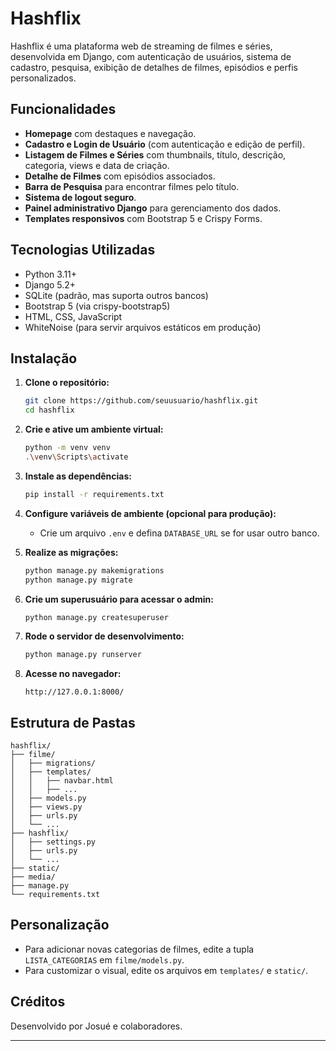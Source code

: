 # Hashflix

Hashflix é uma plataforma web de streaming de filmes e séries, desenvolvida em Django, com autenticação de usuários, sistema de cadastro, pesquisa, exibição de detalhes de filmes, episódios e perfis personalizados.

## Funcionalidades

- **Homepage** com destaques e navegação.
- **Cadastro e Login de Usuário** (com autenticação e edição de perfil).
- **Listagem de Filmes e Séries** com thumbnails, título, descrição, categoria, views e data de criação.
- **Detalhe de Filmes** com episódios associados.
- **Barra de Pesquisa** para encontrar filmes pelo título.
- **Sistema de logout seguro**.
- **Painel administrativo Django** para gerenciamento dos dados.
- **Templates responsivos** com Bootstrap 5 e Crispy Forms.

## Tecnologias Utilizadas

- Python 3.11+
- Django 5.2+
- SQLite (padrão, mas suporta outros bancos)
- Bootstrap 5 (via crispy-bootstrap5)
- HTML, CSS, JavaScript
- WhiteNoise (para servir arquivos estáticos em produção)

## Instalação

1. **Clone o repositório:**
   ```bash
   git clone https://github.com/seuusuario/hashflix.git
   cd hashflix
   ```

2. **Crie e ative um ambiente virtual:**
   ```bash
   python -m venv venv
   .\venv\Scripts\activate
   ```

3. **Instale as dependências:**
   ```bash
   pip install -r requirements.txt
   ```

4. **Configure variáveis de ambiente (opcional para produção):**
   - Crie um arquivo `.env` e defina `DATABASE_URL` se for usar outro banco.

5. **Realize as migrações:**
   ```bash
   python manage.py makemigrations
   python manage.py migrate
   ```

6. **Crie um superusuário para acessar o admin:**
   ```bash
   python manage.py createsuperuser
   ```

7. **Rode o servidor de desenvolvimento:**
   ```bash
   python manage.py runserver
   ```

8. **Acesse no navegador:**
   ```
   http://127.0.0.1:8000/
   ```

## Estrutura de Pastas

```
hashflix/
├── filme/
│   ├── migrations/
│   ├── templates/
│   │   ├── navbar.html
│   │   ├── ...
│   ├── models.py
│   ├── views.py
│   ├── urls.py
│   └── ...
├── hashflix/
│   ├── settings.py
│   ├── urls.py
│   └── ...
├── static/
├── media/
├── manage.py
└── requirements.txt
```

## Personalização

- Para adicionar novas categorias de filmes, edite a tupla `LISTA_CATEGORIAS` em `filme/models.py`.
- Para customizar o visual, edite os arquivos em `templates/` e `static/`.

## Créditos

Desenvolvido por Josué e colaboradores.

---
